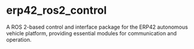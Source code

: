 # erp42_ros2_control
A ROS 2-based control and interface package for the ERP42 autonomous vehicle platform, providing essential modules for communication and operation.
